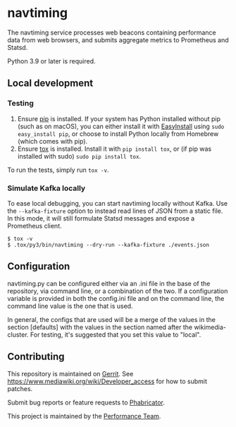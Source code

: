 # navtiming

The navtiming service processes web beacons containing performance data from web browsers, and submits
aggregate metrics to Prometheus and Statsd.

Python 3.9 or later is required.

## Local development

### Testing

1. Ensure [pip](https://pip.pypa.io/en/stable/installing/) is installed. If your system has Python installed without pip (such as on macOS), you can either install it with [EasyInstall](https://setuptools.readthedocs.io/en/latest/easy_install.html) using `sudo easy_install pip`, or choose to install Python locally from Homebrew (which comes with pip).
2. Ensure [tox](https://tox.readthedocs.io/en/latest/) is installed. Install it with `pip install tox`, or (if pip was installed with sudo) `sudo pip install tox`.

To run the tests, simply run `tox -v`.

### Simulate Kafka locally

To ease local debugging, you can start navtiming locally without Kafka. Use the `--kafka-fixture` option to instead read lines of JSON from a static file. In this mode, it will still formulate Statsd messages and expose a Prometheus client.

```
$ tox -v
$ .tox/py3/bin/navtiming --dry-run --kafka-fixture ./events.json
```

## Configuration

navtiming.py can be configured either via an .ini file in the base of the repository, via command line, or a combination of the two.  If a configuration variable is provided in both the config.ini file and on the command line, the command line value is the one that is used.

In general, the configs that are used will be a merge of the values in the section [defaults] with the values in the section named after the wikimedia-cluster.  For testing, it's suggested that you set this value to "local".

## Contributing

This repository is maintained on [Gerrit](https://gerrit.wikimedia.org/g/performance/navtiming/). See https://www.mediawiki.org/wiki/Developer_access for how to submit patches.

Submit bug reports or feature requests to [Phabricator](https://phabricator.wikimedia.org/maniphest/task/edit/form/1/?project=mediawiki-extensions-navigationtiming,performance-team).

This project is maintained by the [Performance Team](https://www.mediawiki.org/wiki/Performance_Team).
